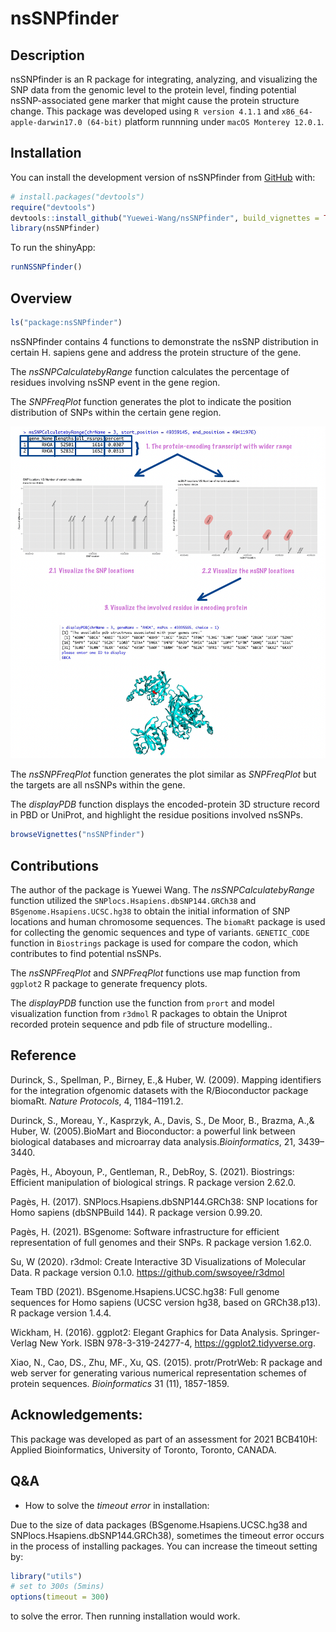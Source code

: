 
<!-- README.md is generated from README.Rmd. Please edit that file -->

# nsSNPfinder

<!-- badges: start -->
<!-- badges: end -->

## Description

nsSNPfinder is an R package for integrating, analyzing, and visualizing
the SNP data from the genomic level to the protein level, finding
potential nsSNP-associated gene marker that might cause the protein
structure change. This package was developed using `R version 4.1.1` and
`x86_64-apple-darwin17.0 (64-bit)` platform runnning under
`macOS Monterey 12.0.1`.

## Installation

You can install the development version of nsSNPfinder from
[GitHub](https://github.com/) with:

``` r
# install.packages("devtools")
require("devtools")
devtools::install_github("Yuewei-Wang/nsSNPfinder", build_vignettes = TRUE)
library(nsSNPfinder)
```

To run the shinyApp:

``` r
runNSSNPfinder()
```

## Overview

``` r
ls("package:nsSNPfinder")
```

nsSNPfinder contains 4 functions to demonstrate the nsSNP distribution
in certain H. sapiens gene and address the protein structure of the
gene.

The *nsSNPCalculatebyRange* function calculates the percentage of
residues involving nsSNP event in the gene region.

The *SNPFreqPlot* function generates the plot to indicate the position
distribution of SNPs within the certain gene region.

![](./inst/extdata/overview.png)

The *nsSNPFreqPlot* function generates the plot similar as *SNPFreqPlot*
but the targets are all nsSNPs within the gene.

The *displayPDB* function displays the encoded-protein 3D structure
record in PBD or UniProt, and highlight the residue positions involved
nsSNPs.

``` r
browseVignettes("nsSNPfinder")
```

## Contributions

The author of the package is Yuewei Wang. The *nsSNPCalculatebyRange*
function utilized the `SNPlocs.Hsapiens.dbSNP144.GRCh38` and
`BSgenome.Hsapiens.UCSC.hg38` to obtain the initial information of SNP
locations and human chromosome sequences. The `biomaRt` package is used
for collecting the genomic sequences and type of variants.
`GENETIC_CODE` function in `Biostrings` package is used for compare the
codon, which contributes to find potential nsSNPs.

The *nsSNPFreqPlot* and *SNPFreqPlot* functions use map function from
`ggplot2` R package to generate frequency plots.

The *displayPDB* function use the function from `prort` and model
visualization function from `r3dmol` R packages to obtain the Uniprot
recorded protein sequence and pdb file of structure modelling..

## Reference

Durinck, S., Spellman, P., Birney, E.,& Huber, W. (2009). Mapping
identifiers for the integration ofgenomic datasets with the
R/Bioconductor package biomaRt. *Nature Protocols*, 4, 1184–1191.2.

Durinck, S., Moreau, Y., Kasprzyk, A., Davis, S., De Moor, B., Brazma,
A.,& Huber, W. (2005).BioMart and Bioconductor: a powerful link between
biological databases and microarray data analysis.*Bioinformatics*, 21,
3439–3440.

Pagès, H., Aboyoun, P., Gentleman, R., DebRoy, S. (2021). Biostrings:
Efficient manipulation of biological strings. R package version 2.62.0.

Pagès, H. (2017). SNPlocs.Hsapiens.dbSNP144.GRCh38: SNP locations for
Homo sapiens (dbSNPBuild 144). R package version 0.99.20.

Pagès, H. (2021). BSgenome: Software infrastructure for efficient
representation of full genomes and their SNPs. R package version 1.62.0.

Su, W (2020). r3dmol: Create Interactive 3D Visualizations of Molecular
Data. R package version 0.1.0. <https://github.com/swsoyee/r3dmol>

Team TBD (2021). BSgenome.Hsapiens.UCSC.hg38: Full genome sequences for
Homo sapiens (UCSC version hg38, based on GRCh38.p13). R package version
1.4.4.

Wickham, H. (2016). ggplot2: Elegant Graphics for Data Analysis.
Springer-Verlag New York. ISBN 978-3-319-24277-4,
<https://ggplot2.tidyverse.org>.

Xiao, N., Cao, DS., Zhu, MF., Xu, QS. (2015). protr/ProtrWeb: R package
and web server for generating various numerical representation schemes
of protein sequences. *Bioinformatics* 31 (11), 1857-1859.

## Acknowledgements:

This package was developed as part of an assessment for 2021 BCB410H:
Applied Bioinformatics, University of Toronto, Toronto, CANADA.

## Q&A

-   How to solve the *timeout error* in installation:

Due to the size of data packages (BSgenome.Hsapiens.UCSC.hg38 and
SNPlocs.Hsapiens.dbSNP144.GRCh38), sometimes the timeout error occurs in
the process of installing packages. You can increase the timeout setting
by:

``` r
library("utils")
# set to 300s (5mins)
options(timeout = 300)
```

to solve the error. Then running installation would work.
